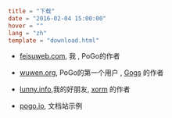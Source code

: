 ```toml
title = "下载"
date = "2016-02-04 15:00:00"
hover = ""
lang = "zh"
template = "download.html"
```

- [feisuweb.com](http://feisuweb.com), 我 , PoGo的作者

- [wuwen.org](http://wuwen.org), PoGo的第一个用户 , [Gogs](http://gogs.io) 的作者

- [lunny.info](http://lunny.info),我的好朋友,  [xorm](http://xorm.io) 的作者

- [pogo.io](http://pogo.io), 文档站示例